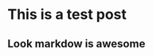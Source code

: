 <!--
layout: post
title: teste post
date: 19 may
comments: true
published: true
keywords: JavaScript, ES6
description: Hello world post
categories: JavaScript, ES6
authorName: Jaydson
authorPicture: 453720347620032512/UM2nE21c_400x400
authorTwitter: jaydson
-->
# This is a test post
## Look markdow is awesome